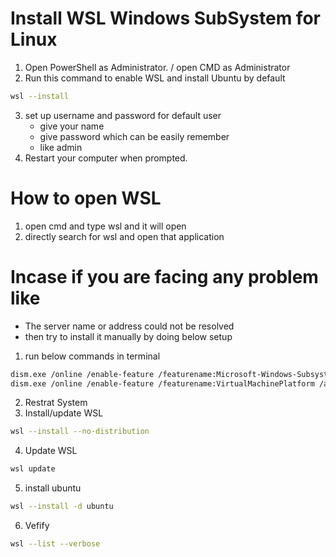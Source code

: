 # Install WSL Windows SubSystem for Linux

1. Open PowerShell as Administrator. / open CMD as Administrator
2. Run this command to enable WSL and install Ubuntu by default
```bash
wsl --install
```
3. set up username and password for default user
    - give your name
    - give password which can be easily remember
    - like admin
4. Restart your computer when prompted.

# How to open WSL

1. open cmd and type wsl and it will open
2. directly search for wsl and open that application

# Incase if you are facing any problem like 
- The server name or address could not be resolved
- then try to install it manually by doing below setup

1. run below commands in terminal
```bash
dism.exe /online /enable-feature /featurename:Microsoft-Windows-Subsystem-Linux /all /norestart
dism.exe /online /enable-feature /featurename:VirtualMachinePlatform /all /norestart
```
2. Restrat System
3. Install/update WSL
```bash
wsl --install --no-distribution
```
4. Update WSL
```bash
wsl update
```
5. install ubuntu
```bash
wsl --install -d ubuntu
```
6. Vefify
```bash
wsl --list --verbose
```